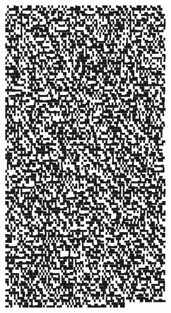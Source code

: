 ▝▄▟▇▝▃▟▊▃▛▞▅▝▞▃▞▝▞▃▆▟▇▝▃▜▄▝▅▞▛▞▃▝▇▞▙▝▅▟▉▟▚▞▆▞▙▞▃▃▛▟▄▃▞▃▝▜▙▛▐▛▐▜▞▃▟▝▉▜▙▃▃▞▜▟▄▟▇▜▙▜▞▟▐▃▝▃▆▃▅▝▇▃▞▞▄▞▜▝▜▝▆▞▄▝▛▃▆▟▉▃▆▝▜▝▃▞▞▞▃▝▐▝▊▃▚▞▅▞▟▃▚▃▆▟▝▝▇▞▚▟▚▟▝▜▅▜▝▃▟▃▄▜▚▝▚▃▞▟▞▟▜▟▚▃▞▟▝▃▄▜▞▟█▟▝▟▝▟▊▞▚▟▞▃▟▟▇▟▞▝▐▝▅▟▛▛▇▟▊▝▐▃▃▃▟▝▚▃▃▝▉▟▝▞▞▞▟▞▆▜▛▝▐▟▄▃▞▝▟▜▟▃▞▃▚▞▅▟▝▃▝▟▉▟▅▜▟▃▞▟▉▜▚▜▃▜▅▞▚▝▐▝▆▜▝▟▅▝▝▟▝▃▟▝▚▛▇▝▄▝█▜▜▝▐▝▃▝▃▃▞▃▜▟▃▝▅▝▆▞▅▜▞▝▉▜▃▃▛▞▟▝▚▝▐▝▄▟▆▝▅▃▞▞▟▞▙▟▄▛▐▃▜▞▆▝▜▃▃▝▆▜▝▟▝▟▊▜▛▜▃▟█▟█▝▇▜▜▝▝▟█▞▝▟▄▞▟▞▄▜▟▝▊▝▜▃▚▞▅▝▐▃▙▃▆▞▛▞▞▜▟▝▃▟▐▝▚▝▆▜▃▟▉▃▜▟█▝▅▝▆▞▚▛▇▃▚▝▞▝▟▟▞▞▚▟▆▜▝▝▅▃▟▜▅▝▝▞▝▟█▟▊▞▝▞▙▞▞▃▚▟▐▝▆▞▞▛▐▃▝▃▃▃▜▞▃▝█▝▝▃▜▟▄▜▜▞▝▃▆▛▇▝▜▝▉▜▛▃▆▝▟▟▊▛▇▟▆▜▃▟▄▜▟▝▞▞▃▝▐▝▆▟▇▞▞▃▟▃▙▝▉▞▟▞▅▟▉▞▄▝▟▛▐▛▇▟█▜▟▜▝▞▟▟▝▝▆▛▐▟▆▃▟▃▞▃▜▟▄▟█▞▙▝▆▜▝▞▃▞▆▟▞▝▅▝▐▞▚▟▛▟▝▜▛▜▅▜▜▟▉▝▟▝█▝▐▞▞▞▆▟▇▃▞▝█▜▚▃▝▟█▃▅▝▟▃▞▃▄▞▅▝▇▃▛▝▇▟█▝▞▟▛▃▚▝▅▟▐▟▆▝▆▜▝▃▜▞▄▝▞▜▙▃▞▝▟▞▆▝▃▛▇▞▃▝▆▝▜▞▟▞▞▃▄▟▚▝█▜▙▛▐▜▚▞▚▟▟▟█▃▆▟▃▞▟▟▄▃▃▝▝▜▟▟▆▞▝▞▜▟▊▟▊▜▅▜▟▜▅▜▃▞▜▃▃▞▄▜▅▝▄▝▄▝▉▃▞▝▃▝▇▝▃▃▅▟▛▟▇▝▚▃▃▞▙▝▐▃▃▞▙▞▚▝▞▜▛▞▞▟▅▝▆▞▆▃▟▛▐▟▅▟█▝▄▛▐▝▉▝▜▞▟▃▅▝▜▟▄▃▄▟▆▟▚▟▃▟▜▃▙▝▄▝▝▝▚▟▛▝▛▝▆▃▆▟▛▞▚▟▉▞▄▝▉▟▄▟▃▜▝▃▄▟▝▃▆▝█▞▛▟▄▜▄▝▐▟▆▜▝▞▛▜▚▟▟▟▞▞▞▜▄▟▝▝▟▞▟▃▞▜▛▞▟▝▚▞▅▟▚▜▙▞▙▃▄▃▚▟▐▃▛▞▆▞▟▜▞▝▐▟▆▞▃▟▆▟▚▟▛▞▃▜▜▞▞▜▛▛▇▝▝▝▄▝█▝▟▜▃▃▚▝▝▝▛▛▐▝▞▃▝▛▐▃▄▜▅▟▉▃▆▝▉▟▐▛▐▝▐▟▚▝▉▝▐▞▙▃▙▝▄▜▛▟▆▝▄▝▅▃▙▟▅▜▛▞▄▟▉▝▃▟▊▞▆▞▄▛▇▝▞▝█▜▞▟▉▞▞▝▄▜▟▟▐▜▞▝▉▟▃▝▐▟▟▜▚▟▞▝▉▃▚▃▞▝▆▝▞▝▝▟▆▟▄▝▇▝▚▝▄▜▄▛▇▟▟▞▛▟▜▜▝▟▛▝▊▟▝▝▚▟▊▟▉▟▚▟▉▞▅▞▙▜▞▝▅▟▚▜▛▜▃▝█▞▃▝▜▟▟▝▄▜▛▃▞▟▟▝▜▃▝▃▛▃▄▝▅▜▟▞▆▟▟▜▙▞▟▝▊▟▃▃▚▟▜▟▃▜▃▝▉▟▅▝▇▟█▞▝▝▆▜▃▝▃▜▄▜▟▃▅▟▄▝█▞▞▃▆▃▆▃▚▃▜▃▝▟▃▟▅▞▟▝▆▃▟▞▝▃▚▝█▃▛▞▄▟▜▟▅▝▐▝▆▟▊▜▅▃▝▟▉▃▞▃▚▃▛▜▟▟▇▃▚▟▅▝▃▛▇▟▝▝▟▝▆▝▞▟▃▟▆▝▚▟▟▟▛▃▛▜▛▜▝▃▚▝▉▞▆▜▄▝▅▝▜▟▃▝▊▝▊▜▚▜▞▜▟▟▅▝▊▟▇▝▆▜▛▞▚▞▄▝▄▃▙▝▃▃▙▃▞▜▛▝▞▟▊▝▃▜▄▝▞▃▟▛▐▝▇▜▄▞▅▜▙▜▚▝▐▞▆▛▐▜▄▟▛▞▆▛▇▝▜▜▄▛▇▟▐▝▝▝▜▃▝▃▅▝█▜▅▝▅▝▜▝▞▞▄▟▃▝█▟▝▞▄▃▄▞▝▝▄▝▅▟▅▃▆▜▄▜▚▜▛▟▃▜▄▝█▝▐▞▝▝▐▝▆▜▙▞▜▝▟▞▟▝█▟▊▛▇▃▃▟▞▃▅▞▚▞▃▟▇▝▊▟▃▜▜▟▊▟▜▞▜▟▄▟▚▞▙▃▝▞▃▜▟▟▇▞▝▞▙▞▆▝▆▜▝▃▚▝▅▟▛▝█▝▜▃▙▝▃▟▄▟▞▞▞▞▝▜▝▝█▟█▝▆▃▆▝▊▟▃▜▛▃▃▟▃▛▇▝▚▛▇▜▝▃▙▃▙▃▃▞▆▞▛▞▟▝▅▜▚▝▞▟▐▜▝▃▄▜▜▃▝▟▅▃▜▜▝▟▄▃▚▟▃▟▇▟▟▝▅▟▉▟▐▃▄▞▟▝▟▛▇▃▝▟▛▃▛▝▅▃▅▞▜▜▟▞▜▜▝▟▆▟▐▟▇▜▟▜▅▜▅▃▙▜▟▟▅▞▙▝▐▟▟▟▉▃▚▝▐▃▙▝▉▃▄▟▞▜▅▞▜▞▚▞▃▝▟▜▟▞▅▟▝▝▅▝▅▛▐▜▟▝▆▝▛▟▃▛▐▞▛▝▊▛▇▜▜▝▄▛▇▃▚▟▉▟▅▝▉▃▃▝▜▟▃▝▐▟▊▟▆▝▝▟▆▃▛▃▆▝▟▞▝▜▜▟▜▝▅▞▙▜▙▟▅▃▅▜▝▝▛▟▅▞▆▟▟▟▚▝▄▟▞▞▚▃▙▞▜▃▞▛▇▝█▟▚▝▚▞▙▟▊▝▜▛▇▟▞▜▛▝▆▟▟▜▚▃▄▞▚▞▅▝▆▃▝▜▅▝▚▃▝▝▐▟▐▜▙▜▜▟▞▟▊▃▚▝▛▜▞▝▄▝▟▝▃▜▃▝▚▞▃▛▇▝▝▟█▃▛▝▞▃▟▛▐▟▃▞▛▟▉▝▚▝▜▝▄▃▚▝▅▜▃▟▚▃▚▝▇▜▛▝▟▝▉▝▊▝▉▃▝▜▛▝▉▞▅▝▆▜▚▛▇▟▟▟▐▟▝▟▊▞▃▜▞▟▝▃▝▝█▞▜▟▜▃▄▜▃▝▛▞▃▃▅▃▃▜▃▛▐▟▝▛▇▞▞▝▝▟▜▝▚▟▃▝█▜▞▜▅▟▃▝▅▝▛▟▃▟▆▟▐▟▊▟▅▃▟▟▝▛▐▃▞▞▙▟▄▝▝▜▃▟▛▜▝▜▛▞▅▝▆▜▄▝▇▟█▝▝▟▞▃▄▞▟▝▛▞▞▞▞▟▄▝▆▛▇▜▛▟▅▝▅▃▝▛▇▝▛▝▃▞▃▟▆▝▜▟▛▝▆▃▆▃▃▞▚▜▅▞▄▃▅▜▟▝▉▃▆▜▅▞▆▛▐▃▃▝▅▛▇▝▄▃▄▜▅▞▛▝▅▟▉▃▜▟▅▝▚▃▞▝▛▃▙▝▜▞▝▜▚▜▅▜▅▝▝▜▝▞▄▝▚▟▜▟▆▝▞▟▇▃▚▜▄▜▞▟▅▝▝▃▚▝▉▟▟▟▅▃▟▜▟▜▛▜▜▟▚▞▟▃▄▟▄▃▟▝▝▛▇▟▄▜▚▞▚▝▊▞▝▟█▟▇▟▝▝▚▛▇▜▜▟▊▃▅▃▅▟▛▃▛▞▛▟▄▝▆▛▐▟▐▃▅▝▐▃▆▞▝▃▅▃▜▟█▝▅▜▅▃▜▝▅▃▞▜▙▟▄▞▟▜▃▞▞▝▛▞▛▜▞▟▃▛▇▟▉▞▞▞▝▜▞▟▝▝▛▝▛▜▟▜▜▛▐▝▃▃▆▝▞▃▞▃▜▃▃▝▞▟█▟▊▞▞▞▄▃▃▝▟▃▅▜▝▝▄▃▚▃▛▝▞▜▝▛▇▃▟▞▙▝█▞▛▜▛▟▆▜▃▜▚▜▝▜▅▜▛▝▟▟▐▞▅▟▐▞▚▃▆▝▞▟█▞▄▟▐▞▅▜▝▝▇▃▛▝█▜▅▟▇▝█▟▃▜▝▟▊▟▇▞▞▃▛▝▛▟▄▝▝▟█▟▅▞▅▟▅▞▄▞▚▟█▞▃▝▄▟▚▝▟▟▝▃▟▝▃▃▛▜▃▞▅▝▐▞▜▟▄▜▅▝▞▞▅▜▚▜▜▜▝▃▙▝▇▃▞▝█▛▐▝▅▝▊▞▚▜▙▃▆▞▚▜▄▟▜▃▜▜▜▝▊▟▛▟▃▜▄▝▅▞▞▃▙▟▉▞▝▝▛▞▅▟▊▟▚▟▉▃▄▝▝▞▛▃▅▞▅▝▟▞▟▟▃▝▞▜▙▞▅▜▄▞▄▞▆▞▅▜▅▟▚▜▜▝▟▃▝▞▚▝▐▃▙▝▆▜▝▜▚▝▜▛▇▟▚▃▅▃▃▜▝▝▛▟▊▟▃▟▊▞▃▃▛▃▞▝▞▞▟▜▞▝▅▃▆▃▅▞▚▜▉▜▉
